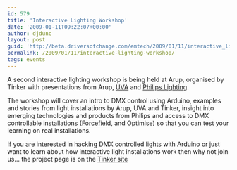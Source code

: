 ```yaml
---
id: 579
title: 'Interactive Lighting Workshop'
date: '2009-01-11T09:22:07+00:00'
author: djdunc
layout: post
guid: 'http://beta.driversofchange.com/emtech/2009/01/11/interactive_lighting_workshop/'
permalink: /2009/01/11/interactive-lighting-workshop/
tags: events
---
```


A second interactive lighting workshop is being held at Arup, organised by Tinker with presentations from Arup, [UVA](http://www.uva.co.uk/) and [Philips Lighting](http://www.lighting.philips.com/in_en/global_sites/led_lighting/index.php?main=gb_en&parent=1&id=in_en_led_lighting&lang=en).

The workshop will cover an intro to DMX control using Arduino, examples and stories from light installations by Arup, UVA and Tinker, insight into emerging technologies and products from Philips and access to DMX controllable installations ([Forcefield](http://blogs.driversofchange.com/emtech/2009/01/forcefield_interactive.html), and Optimise) so that you can test your learning on real installations.

If you are interested in hacking DMX controlled lights with Arduino or just want to learn about how interactive light installations work then why not join us… the project page is on the [Tinker site](http://tinkerit.eventwax.com/interactive-lighting-workshop)